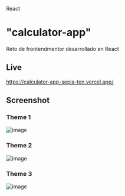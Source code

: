 React
# "calculator-app" 
Reto de frontendmentor desarrollado en React

## Live
https://calculator-app-sepia-ten.vercel.app/

## Screenshot
### Theme 1
![image](https://github.com/gabrielveliz/calculator-app/assets/24717811/fc495b2e-cccf-449f-84a0-f2d33c89c90e)

### Theme 2
![image](https://github.com/gabrielveliz/calculator-app/assets/24717811/1ce843e3-d88d-4e7e-9b02-8e024f8f615e)

### Theme 3
![image](https://github.com/gabrielveliz/calculator-app/assets/24717811/26235ca1-fe08-4d3d-9a9b-fbf130885596)

